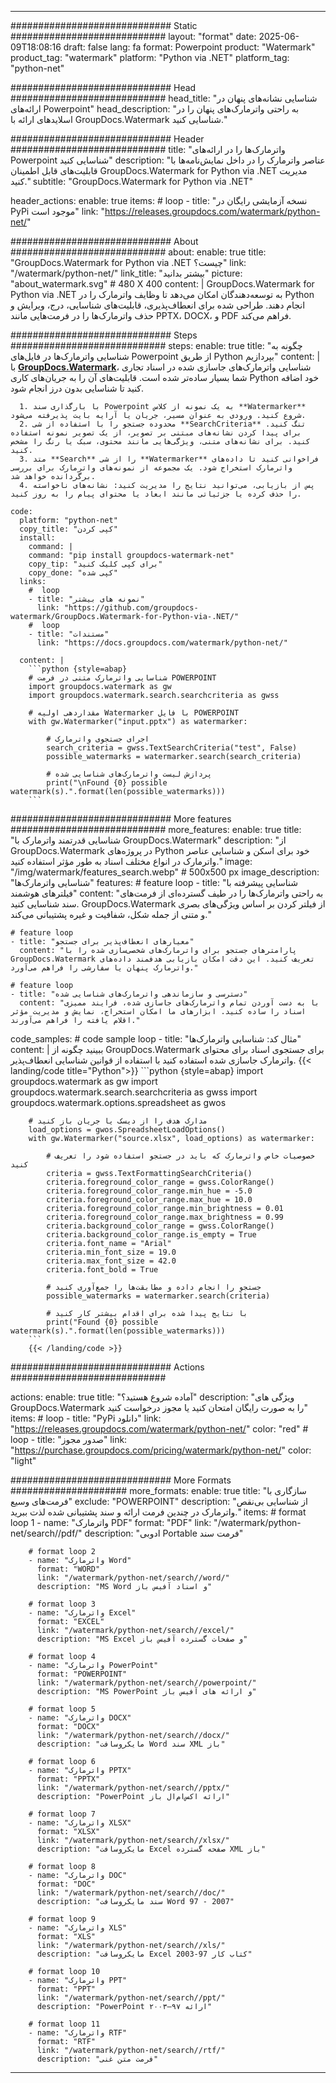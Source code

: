 
---
############################# Static ############################
layout: "format"
date:  2025-06-09T18:08:16
draft: false
lang: fa
format: Powerpoint
product: "Watermark"
product_tag: "watermark"
platform: "Python via .NET"
platform_tag: "python-net"

############################# Head ############################
head_title: "شناسایی نشانه‌های پنهان در ارائه‌های Powerpoint"
head_description: "به راحتی واترمارک‌های پنهان را در اسلایدهای ارائه با GroupDocs.Watermark شناسایی کنید."

############################# Header ############################
title: "واترمارک‌ها را در ارائه‌های Powerpoint شناسایی کنید" 
description: "عناصر واترمارک را در داخل نمایش‌نامه‌ها با قابلیت‌های قابل اطمینان GroupDocs.Watermark for Python via .NET مدیریت کنید."
subtitle: "GroupDocs.Watermark for Python via .NET" 

header_actions:
  enable: true
  items:
    #  loop
    - title: "نسخه آزمایشی رایگان در PyPi موجود است"
      link: "https://releases.groupdocs.com/watermark/python-net/"
      
############################# About ############################
about:
    enable: true
    title: "GroupDocs.Watermark for Python via .NET چیست؟"
    link: "/watermark/python-net/"
    link_title: "بیشتر بدانید"
    picture: "about_watermark.svg" # 480 X 400
    content: |
       GroupDocs.Watermark for Python via .NET به توسعه‌دهندگان امکان می‌دهد تا وظایف واترمارک را در Python انجام دهند. طراحی شده برای انعطاف‌پذیری، قابلیت‌های شناسایی، درج، ویرایش و حذف واترمارک‌ها را در فرمت‌هایی مانند PPTX، DOCX، و PDF فراهم می‌کند.

############################# Steps ############################
steps:
    enable: true
    title: "چگونه به شناسایی واترمارک‌ها در فایل‌های Powerpoint از طریق Python بپردازیم"
    content: |
      با **[GroupDocs.Watermark](https://products.groupdocs.com/watermark/python-net/)**، شناسایی واترمارک‌های جاسازی شده در اسناد تجاری شما بسیار ساده‌تر شده است. قابلیت‌های آن را به جریان‌های کاری Python خود اضافه کنید تا شناسایی بدون درز انجام شود.
      
      1. با بارگذاری سند Powerpoint به یک نمونه از کلاس **Watermarker** شروع کنید. ورودی به عنوان مسیر، جریان یا آرایه بایت پذیرفته می‌شود.
      2. محدوده جستجو را با استفاده از شی **SearchCriteria** تنگ کنید. برای پیدا کردن نشانه‌های مبتنی بر تصویر، از یک تصویر نمونه استفاده کنید. برای نشانه‌های متنی، ویژگی‌هایی مانند محتوی، سبک یا رنگ را مشخص کنید.
      3. متد **Search** را از شی **Watermarker** فراخوانی کنید تا داده‌های واترمارک استخراج شود. یک مجموعه از نمونه‌های واترمارک برای بررسی برگردانده خواهد شد.
      4. پس از بازیابی، می‌توانید نتایج را مدیریت کنید: نشانه‌های ناخواسته را حذف کرده یا جزئیاتی مانند ابعاد یا محتوای پیام را به روز کنید.
   
    code:
      platform: "python-net"
      copy_title: "کپی کردن"
      install:
        command: |
        command: "pip install groupdocs-watermark-net"
        copy_tip: "برای کپی کلیک کنید"
        copy_done: "کپی شده"
      links:
        #  loop
        - title: "نمونه های بیشتر"
          link: "https://github.com/groupdocs-watermark/GroupDocs.Watermark-for-Python-via-.NET/"
        #  loop
        - title: "مستندات"
          link: "https://docs.groupdocs.com/watermark/python-net/"
          
      content: |
        ```python {style=abap}
        # شناسایی واترمارک متنی در فرمت POWERPOINT
        import groupdocs.watermark as gw
        import groupdocs.watermark.search.searchcriteria as gwss

        # مقداردهی اولیه Watermarker با فایل POWERPOINT
        with gw.Watermarker("input.pptx") as watermarker:

            # اجرای جستجوی واترمارک
            search_criteria = gwss.TextSearchCriteria("test", False)
            possible_watermarks = watermarker.search(search_criteria)

            # پردازش لیست واترمارک‌های شناسایی شده
            print("\nFound {0} possible watermark(s).".format(len(possible_watermarks)))
        ```            

############################# More features ############################
more_features:
  enable: true
  title: "شناسایی قدرتمند واترمارک با GroupDocs.Watermark"
  description: "از GroupDocs.Watermark در پروژه‌های Python خود برای اسکن و شناسایی عناصر واترمارک در انواع مختلف اسناد به طور مؤثر استفاده کنید."
  image: "/img/watermark/features_search.webp" # 500x500 px
  image_description: "شناسایی واترمارک‌ها"
  features:
    # feature loop
    - title: "شناسایی پیشرفته با فیلترهای هوشمند"
      content: "به راحتی واترمارک‌ها را در طیف گسترده‌ای از فرمت‌های سند شناسایی کنید. GroupDocs.Watermark از فیلتر کردن بر اساس ویژگی‌های بصری و متنی از جمله شکل، شفافیت و غیره پشتیبانی می‌کند."

    # feature loop
    - title: "معیارهای انعطاف‌پذیر برای جستجو"
      content: "پارامترهای جستجو برای واترمارک‌های شخصی‌سازی شده را با GroupDocs.Watermark تعریف کنید. این دقت امکان بازیابی هدفمند داده‌های واترمارک پنهان یا سفارشی را فراهم می‌آورد."

    # feature loop
    - title: "دسترسی و سازماندهی واترمارک‌های شناسایی شده"
      content: "با به دست آوردن تمام واترمارک‌های جاسازی شده، فرایند ممیزی اسناد را ساده کنید. ابزارهای ما امکان استخراج، نمایش و مدیریت مؤثر اقلام یافته را فراهم می‌آورند."
      
  code_samples:
    # code sample loop
    - title: "مثال کد: شناسایی واترمارک‌ها"
      content: |
        ببینید چگونه از GroupDocs.Watermark برای جستجوی اسناد برای محتوای واترمارک جاسازی شده استفاده کنید با استفاده از قوانین شناسایی انعطاف‌پذیر.
        {{< landing/code title="Python">}}
        ```python {style=abap}
        import groupdocs.watermark as gw
        import groupdocs.watermark.search.searchcriteria as gwss
        import groupdocs.watermark.options.spreadsheet as gwos

        # مدارک هدف را از دیسک یا جریان باز کنید
        load_options = gwos.SpreadsheetLoadOptions()
        with gw.Watermarker("source.xlsx", load_options) as watermarker:

            # خصوصیات خاص واترمارک که باید در جستجو استفاده شود را تعریف کنید
            criteria = gwss.TextFormattingSearchCriteria()
            criteria.foreground_color_range = gwss.ColorRange()
            criteria.foreground_color_range.min_hue = -5.0
            criteria.foreground_color_range.max_hue = 10.0
            criteria.foreground_color_range.min_brightness = 0.01
            criteria.foreground_color_range.max_brightness = 0.99
            criteria.background_color_range = gwss.ColorRange()
            criteria.background_color_range.is_empty = True
            criteria.font_name = "Arial"
            criteria.min_font_size = 19.0
            criteria.max_font_size = 42.0
            criteria.font_bold = True

            # جستجو را انجام داده و مطابقت‌ها را جمع‌آوری کنید
            possible_watermarks = watermarker.search(criteria)

            # با نتایج پیدا شده برای اقدام بیشتر کار کنید
            print("Found {0} possible watermark(s).".format(len(possible_watermarks)))
        ```
        {{< /landing/code >}}


############################# Actions ############################

actions:
  enable: true
  title: "آماده شروع هستید؟"
  description: "ویژگی های GroupDocs.Watermark را به صورت رایگان امتحان کنید یا مجوز درخواست کنید"
  items:
    #  loop
    - title: "PyPi دانلود"
      link: "https://releases.groupdocs.com/watermark/python-net/"
      color: "red"
        #  loop
    - title: "صدور مجوز"
      link: "https://purchase.groupdocs.com/pricing/watermark/python-net/"
      color: "light"


############################# More Formats #####################
more_formats:
    enable: true
    title: "سازگاری با فرمت‌های وسیع"
    exclude: "POWERPOINT"
    description: "از شناسایی بی‌نقص واترمارک در چندین فرمت ارائه و سند پشتیبانی شده لذت ببرید."
    items: 
        # format loop 1
        - name: "واترمارک PDF"
          format: "PDF"
          link: "/watermark/python-net/search//pdf/"
          description: "ادوبی Portable فرمت سند"

        # format loop 2
        - name: "واترمارک Word"
          format: "WORD"
          link: "/watermark/python-net/search//word/"
          description: "MS Word و اسناد آفیس باز"
          
        # format loop 3
        - name: "واترمارک Excel"
          format: "EXCEL"
          link: "/watermark/python-net/search//excel/"
          description: "MS Excel و صفحات گسترده آفیس باز"

        # format loop 4
        - name: "واترمارک PowerPoint"
          format: "POWERPOINT"
          link: "/watermark/python-net/search//powerpoint/"
          description: "MS PowerPoint و ارائه های آفیس باز"

        # format loop 5
        - name: "واترمارک DOCX"
          format: "DOCX"
          link: "/watermark/python-net/search//docx/"
          description: "مایکروسافت Word سند XML باز"
          
        # format loop 6
        - name: "واترمارک PPTX"
          format: "PPTX"
          link: "/watermark/python-net/search//pptx/"
          description: "PowerPoint ارائه اکس‌ام‌ال باز"
          
        # format loop 7
        - name: "واترمارک XLSX"
          format: "XLSX"
          link: "/watermark/python-net/search//xlsx/"
          description: "مایکروسافت Excel صفحه گسترده XML باز"

        # format loop 8
        - name: "واترمارک DOC"
          format: "DOC"
          link: "/watermark/python-net/search//doc/"
          description: "سند مایکروسافت Word 97 - 2007"

        # format loop 9
        - name: "واترمارک XLS"
          format: "XLS"
          link: "/watermark/python-net/search//xls/"
          description: "مایکروسافت Excel کتاب کار 97-2003"

        # format loop 10
        - name: "واترمارک PPT"
          format: "PPT"
          link: "/watermark/python-net/search//ppt/"
          description: "PowerPoint ارائه ۹۷—۲۰۰۳"

        # format loop 11
        - name: "واترمارک RTF"
          format: "RTF"
          link: "/watermark/python-net/search//rtf/"
          description: "فرمت متن غنی"

---